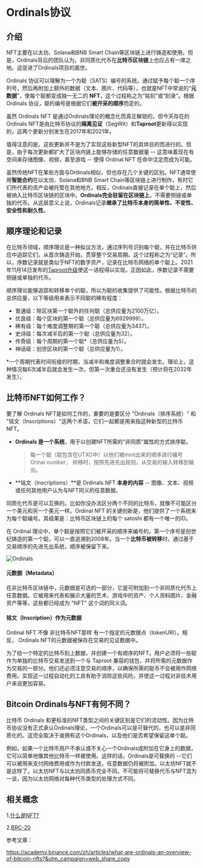 # Ordinals协议

## 介绍

NFT主要在以太坊、Solana和BNB Smart Chain等区块链上进行铸造和使用。但是，Ordinals背后的团队认为，非同质化代币在**比特币区块链**上也应占有一席之地。这促进了Ordinals项目的面世。

Ordinals 协议可以理解为一个为聪（SATS）编号的系统。通过赋予每个聪一个序列号，然后再附加上额外的数据（文本、图片、代码等），也就是NFT中常说的“**元数据**”，使每个聪都变成独一无二的 **NFT**，这个过程称之为“铭刻”或“刻录”。根据 Ordinals 协议，聪的编号是根据它们**被开采的顺序**而定的。

虽然 Ordinals NFT 是通过Ordinals理论的概念化而真正解锁的，但今天存在的 Ordinals NFT是由比特币协议的**隔离见证**（SegWit）和**Taproot**更新得以实现的，这两个更新分别发生在2017年和2021年。

值得注意的是，这些更新并不是为了实现这些新型NFT的具体目的而进行的。但是，由于每次更新都扩大了区块内链上能够存储的任意数据量 -- 这意味着现在有空间来存储图像、视频，甚至游戏 -- 使得 Ordinal NFT 在命中注定而成为可能。

虽然传统NFT在某些方面与Ordinals相似，但也存在几个关键的区别。NFT通常使用**智能合约**在以太坊、Solana和BNB Smart Chain等区块链上进行制作，有时它们所代表的资产会被托管在其他地方。相反，Ordinals直接记录在单个聪上，然后被纳入比特币区块链的区块中。**Ordinals完全驻留在区块链上**，不需要侧链或单独的代币。从这层意义上说，Ordinals记录**继承了比特币本身的简单性、不变性、安全性和耐久性**。

## 顺序理论和记录

在比特币领域，顺序理论是一种拟议方法，通过序列号识别每个聪，并在比特币供应中追踪它们，从首次铸造开始，贯穿整个交易周期。这个过程称之为“记录”。所以，序数记录就是类似于NFT的数字资产，记录在比特币网络的单个聪上。2021年11月14日发布的[Taproot升级](Taproot.md)使这一进程得以实现。正因如此，序数记录不需要侧链或单独的代币。

顺序理论能够追踪和转移单个的聪，所以为聪的收集提供了可能性。根据比特币的总供应量，以下等级用来表示不同聪的稀有程度：

- 普通级：除区块第一个聪外的任何聪（总供应量为2100万亿）。
- 优良级：每个区块的第一个聪（总供应量为6929999）。
- 稀有级：每个难度调整期的第一个聪（总供应量为3437）。
- 史诗级：每次减半后的第一个聪（总供应量为32）。
- 传奇级：每个周期的第一个聪*（总供应量为5）。
- 神话级：创世区块的第一个聪（总供应量为1）。

*一个周期代表时间衔接的时期，当减半和难度调整重合时就会发生。理论上，这种情况每6次减半后就会发生一次，但第一次重合还没有发生（预计将在2032年发生）。

## 比特币NFT如何工作？

要了解 Ordinals NFT是如何工作的，重要的是要区分 "Ordinals（排序系统）" 和 "铭文（Inscriptions）"这两个术语，它们一起都是用来指这种新型的比特币NFT。

- **Ordinals 是一个系统**，用于以创建NFT所需的"非同质"属性的方式排序聪。

  > 每一个聪（聪包含在UTXO中）以他们被mint出来的顺序进行编号Orinal number， 转移时，按照先进先出规则，从交易的输入转移到输出。

- **铭文（Inscriptions）**是 Ordinals NFT **本身的内容** -- 图像、文本、视频或任何其他用户认为与NFT同义的任意数据。

同质化代币是可以互换的。比如你没办法区分两个不同的比特币，就像不可能区分一个美元和另一个美元一样。Ordinal NFT 的关键创新是，他们提供了一个系统来为每个聪编号。其结果是：比特币区块链上的每个 satoshi 都有一个唯一的ID。

在 Ordinal 理论中，单个聪是按照它们被开采的顺序来编号的。第一个序号是创世纪铸造的第一个聪，可以一直追溯到2008年。当一个**比特币被转移**时，通过基于交易顺序的先进先出系统，顺序被保留下来。

![Ordinals](https://img.learnblockchain.cn/web3map/Ordinals.png)

#### 元数据（Metadata）

在非比特币区块链中，元数据是可选的一部分，它是可附加到一个非同质化代币上任意数据。它被用来代表和展示大量的艺术、游戏中的资产、个人资料图片、金融资产等等，这些都已经成为 "NFT" 这个词的同义词。

#### 铭文（Inscription）作为元数据

Ordinal NFT 不像 非比特币NFT那样 有一个指定的元数据点（tokenURI）。相反， Ordinals NFT的元数据被保存在交易的见证数据中。

为了给一个特定的比特币刻上数据，并创建一个有顺序的NFT，用户必须将一些聪作为单独的比特币交易发送到一个与 Taproot 兼容的钱包，并将所需的元数据作为交易的一部分。他们还必须注意交易的顺序，以确保所需的聪币不会被用作网络费用。实现这一过程自动化的工具有助于消除这些风险，并使这一过程对非技术用户来说更加容易。

## Bitcoin Ordinals与NFT有何不同？

比特币 Ordinals 和更标准的NFT类型之间的关键区别是它们的流动性。因为比特币协议没有正式承认Ordinals理论，一个Ordinals可以是可替代的，也可以是非同质化的。这完全取决于谁拥有这个Ordinals，以及他们是否希望保留这单个聪。

例如，如果一个比特币用户不承认或不关心一个Ordinals或附加在它身上的数据，它可以简单地像其他比特币一样被使用。这样的话，Ordinals是可替换的 --它们可以被用来支付网络费用或作为付款发送，任意数据仍将被附加。以太坊NFT就不是这样了。以太坊NFT与以太坊同质币完全不同，不可能将可替换代币与NFT混为一谈，因为以太坊网络对每种代币类型的处理方式不同。

## 相关概念

1.[什么是NFT?](NFT.md)

2.[BRC-20](BRC-20.md)

参考文章：

https://academy.binance.com/zh/articles/what-are-ordinals-an-overview-of-bitcoin-nfts?&utm_campaign=web_share_copy
